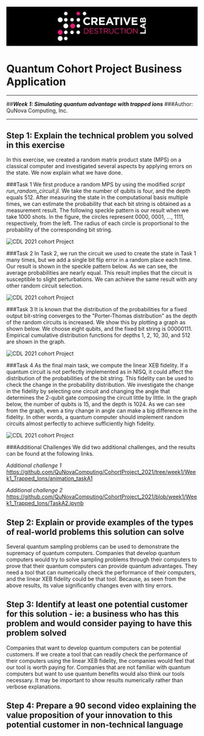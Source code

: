 ![CDL 2021 cohort Project](../figures/CDL_logo.jpg)

# Quantum Cohort Project Business Application
- - -
##**_Week 1: Simulating quantum advantage with trapped ions_**
###Author: QuNova Computing, Inc.
- - -



## Step 1: Explain the technical problem you solved in this exercise

In this exercise, we created a random matrix product state (MPS) on a classical computer
and investigated several aspects by applying errors on the state.
We now explain what we have done.

###Task 1
We first produce a random MPS by using the modified _script run_random_circuit.jl_.
We take the number of qubits is four, and the depth equals 512.
After measuring the state in the computational basis multiple times,
we can estimate the probability that each bit string is obtained as a measurement result.
The following speckle pattern is our result when we take 1000 shots.
In the figure, the circles represent 0000, 0001, ..., 1111, respectively, from the left.
The radius of each circle is proportional to the probability of the corresponding bit string.

![CDL 2021 cohort Project](../figures/Fig.2-1.png)

###Task 2
In Task 2, we run the circuit we used to create the state in Task 1 many times, 
but we add a single bit flip error in a random place each time.
Our result is shown in the speckle pattern below.
As we can see, the average probabilities are nearly equal.
This result implies that the circuit is susceptible to slight perturbations.
We can achieve the same result with any other random circuit selection.

![CDL 2021 cohort Project](../figures/Fig.2-2.png)

###Task 3
It is known that the distribution of the probabilities for a fixed output bit-string converges 
to the "Porter-Thomas distribution" as the depth of the random circuits is increased.
We show this by plotting a graph as shown below.
We choose eight qubits, and the fixed bit string is 00000111.
Empirical cumulative distribution functions for depths 1, 2, 10, 30, and 512 are shown in the graph.

![CDL 2021 cohort Project](../figures/Fig.3.png)

###Task 4
As the final main task, we compute the linear XEB fidelity. 
If a quantum circuit is not perfectly implemented as in NISQ, 
it could affect the distribution of the probabilities of the bit string. 
This fidelity can be used to check the change in the probability distribution.
We investigate the change in the fidelity 
by selecting one circuit and 
changing the angle that determines the 2-qubit gate composing the circuit little by little.
In the graph below, the number of qubits is 15, and the depth is 1024.
As we can see from the graph, even a tiny change in angle can make a big difference in the fidelity.
In other words, a quantum computer should implement random circuits almost perfectly 
to achieve sufficiently high fidelity.

![CDL 2021 cohort Project](../figures/Fig.4.png)

###Additional Challenges
We did two additional challenges, and the results can be found at the following links.

_Additional challenge 1_
https://github.com/QuNovaComputing/CohortProject_2021/tree/week1/Week1_Trapped_Ions/animation_taskA1

_Additional challenge 2_
https://github.com/QuNovaComputing/CohortProject_2021/blob/week1/Week1_Trapped_Ions/TaskA2.ipynb

## Step 2: Explain or provide examples of the types of real-world problems this solution can solve

Several quantum sampling problems can be used to demonstrate the supremacy of quantum computers.
Companies that develop quantum computers would try to solve sampling problems through their computers 
to prove that their quantum computers can provide quantum advantages. 
They need a tool that can numerically check the performance of their computers,
and the linear XEB fidelity could be that tool.
Because, as seen from the above results, its value significantly changes even with tiny errors.

## Step 3: Identify at least one potential customer for this solution - ie: a business who has this problem and would consider paying to have this problem solved

Companies that want to develop quantum computers can be potential customers. 
If we create a tool that can readily check the performance of their computers using the linear XEB fidelity, 
the companies would feel that our tool is worth paying for.
Companies that are not familiar with quantum computers but want to use quantum benefits would also think our tools necessary.
It may be important to show results numerically rather than verbose explanations.

## Step 4: Prepare a 90 second video explaining the value proposition of your innovation to this potential customer in non-technical language